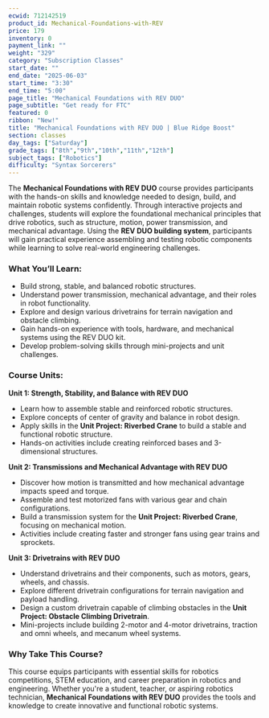 ```yaml
---
ecwid: 712142519
product_id: Mechanical-Foundations-with-REV
price: 179
inventory: 0
payment_link: ""
weight: "329"
category: "Subscription Classes"
start_date: ""
end_date: "2025-06-03"
start_time: "3:30"
end_time: "5:00"
page_title: "Mechanical Foundations with REV DUO"
page_subtitle: "Get ready for FTC"
featured: 0
ribbon: "New!"
title: "Mechanical Foundations with REV DUO | Blue Ridge Boost"
section: classes
day_tags: ["Saturday"]
grade_tags: ["8th","9th","10th","11th","12th"]
subject_tags: ["Robotics"]
difficulty: "Syntax Sorcerers"
---
```

<p>The <strong>Mechanical Foundations with REV DUO</strong> course provides participants with the hands-on skills and knowledge needed to design, build, and maintain robotic systems confidently. Through interactive projects and challenges, students will explore the foundational mechanical principles that drive robotics, such as structure, motion, power transmission, and mechanical advantage. Using the <strong>REV DUO building system</strong>, participants will gain practical experience assembling and testing robotic components while learning to solve real-world engineering challenges.</p> <h3><strong>What You’ll Learn:</strong></h3> <ul> <li>Build strong, stable, and balanced robotic structures.</li> <li>Understand power transmission, mechanical advantage, and their roles in robot functionality.</li> <li>Explore and design various drivetrains for terrain navigation and obstacle climbing.</li> <li>Gain hands-on experience with tools, hardware, and mechanical systems using the REV DUO kit.</li> <li>Develop problem-solving skills through mini-projects and unit challenges.</li> </ul> <h3><strong>Course Units:</strong></h3> <p><strong>Unit 1: Strength, Stability, and Balance with REV DUO</strong></p> <ul> <li>Learn how to assemble stable and reinforced robotic structures.</li> <li>Explore concepts of center of gravity and balance in robot design.</li> <li>Apply skills in the <strong>Unit Project: Riverbed Crane</strong> to build a stable and functional robotic structure.</li> <li>Hands-on activities include creating reinforced bases and 3-dimensional structures.</li> </ul> <p><strong>Unit 2: Transmissions and Mechanical Advantage with REV DUO</strong></p> <ul> <li>Discover how motion is transmitted and how mechanical advantage impacts speed and torque.</li> <li>Assemble and test motorized fans with various gear and chain configurations.</li> <li>Build a transmission system for the <strong>Unit Project: Riverbed Crane</strong>, focusing on mechanical motion.</li> <li>Activities include creating faster and stronger fans using gear trains and sprockets.</li> </ul> <p><strong>Unit 3: Drivetrains with REV DUO</strong></p> <ul> <li>Understand drivetrains and their components, such as motors, gears, wheels, and chassis.</li> <li>Explore different drivetrain configurations for terrain navigation and payload handling.</li> <li>Design a custom drivetrain capable of climbing obstacles in the <strong>Unit Project: Obstacle Climbing Drivetrain</strong>.</li> <li>Mini-projects include building 2-motor and 4-motor drivetrains, traction and omni wheels, and mecanum wheel systems.</li> </ul> <h3><strong>Why Take This Course?</strong></h3> <p>This course equips participants with essential skills for robotics competitions, STEM education, and career preparation in robotics and engineering. Whether you're a student, teacher, or aspiring robotics technician, <strong>Mechanical Foundations with REV DUO</strong> provides the tools and knowledge to create innovative and functional robotic systems.</p>
